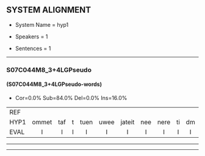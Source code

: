 
## SYSTEM ALIGNMENT

- System Name = hyp1

- Speakers = 1

- Sentences = 1

---

### S07C044M8_3+4LGPseudo

#### (S07C044M8_3+4LGPseudo-words)

- Cor=0.0%	Sub=84.0%	Del=0.0%	Ins=16.0%

|  |  |  |  |  |  |  |  |  |  |  |  |  |  |  |  |  |  |  |  |  |  |  |  |  |  |  |  |  |  |  |  |  |  |  |  |  |  |  |  |  |  |  |  |  |  |  |  |  |  |  |  |  |  |  |  |  |  |  |  |  |  |  |  |  |  |  |  |  |  |  |  |  |  |  |  |
|:--- |:---:|:---:|:---:|:---:|:---:|:---:|:---:|:---:|:---:|:---:|:---:|:---:|:---:|:---:|:---:|:---:|:---:|:---:|:---:|:---:|:---:|:---:|:---:|:---:|:---:|:---:|:---:|:---:|:---:|:---:|:---:|:---:|:---:|:---:|:---:|:---:|:---:|:---:|:---:|:---:|:---:|:---:|:---:|:---:|:---:|:---:|:---:|:---:|:---:|:---:|:---:|:---:|:---:|:---:|:---:|:---:|:---:|:---:|:---:|:---:|:---:|:---:|:---:|:---:|:---:|:---:|:---:|:---:|:---:|:---:|:---:|:---:|:---:|:---:|:---:|
| REF |  |  |  |  |  |  |  |  |  |  |  |  | ometuif | toejietsen | toejietsen | oonwijlen | jattesiet | nurudien | * | * | * | stoenydaas | deuveltek | juitonie | gevijdel | sidowaan | spekkeraai | wachteniek | verpierik | nappegreeuw | mantaroen | * | schielendaspen | crobeklunker | kabbestepen | * | * | * | * | verwarig | * | ooiebiekje | * | * | fandelig | * | jalekrewen | * | * | * | smoralij | zeekvlachine | * | * | kanaroe | * | * | * | toineetlijgen | meitsegrok | kantelogsten | ondermind | choporatie | zennebral | ijraspangen | blottenduuf | * | girdofhaalder | tobbermoeit | poentalschouden | havedil | verbrakkertje | * | gerauwejaak | hapeneren |
| HYP1 | ommet | taf | t | tuen | uwee | jateit | nee | nere | ti | dm | donidas | gevel | tek | jatn | gevaden | sinten | spekl | wtenik | varperik | nabechrew | man | tergoen | seendas | bin | drom | bij | ingar | kani | em | u | ris | oen | bi | kel | vandelec | ja | jan | u | gregrein | smo | gaa | zel | gena | konnaar | ro | do | er | toi | sla | gen | mazij | grook | kanzijodin | omda | nengo | porati | cene | gal | aas | taen | blo | goedelouhmdur | ger | dfender | dober | mot | puntal | helden | haedil | va | brakarte | ge | era | a | hopergen |
| EVAL | I | I | I | I | I | I | I | I | I | I | I | I | S | S | S | S | S | S | S | S | S | S | S | S | S | S | S | S | S | S | S | S | S | S | S | S | S | S | S | S | S | S | S | S | S | S | S | S | S | S | S | S | S | S | S | S | S | S | S | S | S | S | S | S | S | S | S | S | S | S | S | S | S | S | S |
---

---
